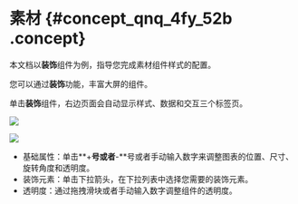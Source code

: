 # 素材 {#concept_qnq_4fy_52b .concept}

本文档以**装饰**组件为例，指导您完成素材组件样式的配置。

您可以通过**装饰**功能，丰富大屏的组件。

单击**装饰**组件，右边页面会自动显示样式、数据和交互三个标签页。

![](http://static-aliyun-doc.oss-cn-hangzhou.aliyuncs.com/assets/img/16991/15347322758331_zh-CN.png)

![](http://static-aliyun-doc.oss-cn-hangzhou.aliyuncs.com/assets/img/16991/15347322758332_zh-CN.png)

-   基础属性：单击**+**号或者**-**号或者手动输入数字来调整图表的位置、尺寸、旋转角度和透明度。
-   装饰元素：单击下拉箭头，在下拉列表中选择您需要的装饰元素。
-   透明度：通过拖拽滑块或者手动输入数字调整组件的透明度。


